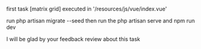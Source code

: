 
first task [matrix grid]
executed in '/resources/js/vue/index.vue'


run php artisan migrate --seed
then run the php artisan serve and npm run dev 

I will be glad by your feedback review about this task
